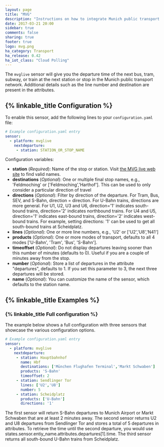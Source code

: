```yaml
---
layout: page
title: "MVG"
description: "Instructions on how to integrate Munich public transport departure times into Home Assistant."
date: 2017-03-21 20:00
sidebar: true
comments: false
sharing: true
footer: true
logo: mvg.png
ha_category: Transport
ha_release: 0.42
ha_iot_class: "Cloud Polling"
---
```



The `mvglive` sensor will give you the departure time of the next bus, tram, subway, or train at the next station or stop in the Munich public transport network. Additional details such as the line number and destination are present in the attributes.

## {% linkable_title Configuration %}

To enable this sensor, add the following lines to your `configuration.yaml` file:

```yaml
# Example configuration.yaml entry
sensor:
  - platform: mvglive
    nextdeparture:
     - station: STATION_OR_STOP_NAME
```

Configuration variables:

  - **station** (*Required*): Name of the stop or station. Visit [the MVG live web site](http://www.mvg-live.de) to find valid names.
  - **destinations** (*Optional*): One or multiple final stop names, e.g., 'Feldmoching' or ['Feldmoching','Harthof']. This can be used to only consider a particular direction of travel
  - **directions** (*Optional*): Filter by direction of the departure. For Tram, Bus, SEV, and S-Bahn, direction = direction. For U-Bahn trains, directions are more general. For U1, U2, U3 and U6, direction='1' indicates south-bound trains, direction='2' indicates northbound trains. For U4 and U5, direction='1' indicates east-bound trains, direction='2' indicates west-bound trains. For example, setting directions: '1' can be used to get all south-bound trains at Scheidplatz.
  - **lines** (*Optional*): One or more line numbers, e.g., 'U2' or ['U2','U8','N41']
  - **products** (*Optional*): One or more modes of transport, defaults to all 4 modes ['U-Bahn', 'Tram', 'Bus', 'S-Bahn']. 
  - **timeoffset** (*Optional*): Do not display departures leaving sooner than this number of minutes (defaults to 0). Useful if you are a couple of minutes away from the stop.
  - **number** (*Optional*): Store a list of departures in the attribute "departures", defaults to 1. If you set this parameter to 3, the next three departures will be stored. 
  - **name** (*Optional*): You can customize the name of the sensor, which defaults to the station name.
## {% linkable_title Examples %}

### {% linkable_title Full configuration %}

The example below shows a full configuration with three sensors that showcase the various configuration options.

```yaml
# Example configuration.yaml entry
sensor:
  - platform: mvglive
    nextdeparture:
     - station: Hauptbahnhof
       name: Hbf
       destinations: ['München Flughafen Terminal','Markt Schwaben']
       products: 'S-Bahn'
       timeoffset: 2
     - station: Sendlinger Tor
       lines: ['U2','U8']
       number: 5
     - station: Scheidplatz
       products: ['U-Bahn']
       directions: '1'
```
The first sensor will return S-Bahn departures to Munich Airport or Markt Schwaben that are at least 2 minutes away. 
The second sensor returns U2 and U8 departures from Sendlinger Tor and stores a total of 5 departures in attributes. To retrieve the time until the second departure, you would use states.sensor.entiy_name.attributes.departures[1].time.
The third sensor returns all south-bound U-Bahn trains from Scheidplatz.
